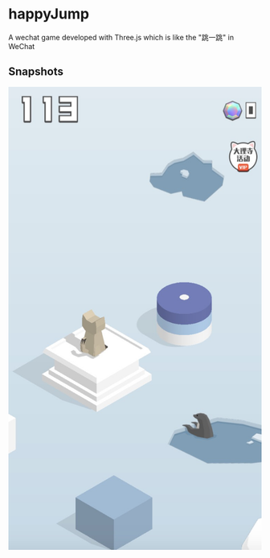 # happyJump

A wechat game developed with Three.js which is like the "跳一跳" in WeChat

## Snapshots

![](./snapshots/1553235584864.jpg)